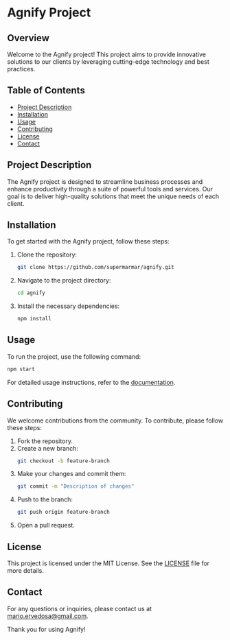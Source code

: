# Agnify Project

## Overview

Welcome to the Agnify project! This project aims to provide innovative solutions to our clients by leveraging cutting-edge technology and best practices.

## Table of Contents

- [Project Description](#project-description)
- [Installation](#installation)
- [Usage](#usage)
- [Contributing](#contributing)
- [License](#license)
- [Contact](#contact)

## Project Description

The Agnify project is designed to streamline business processes and enhance productivity through a suite of powerful tools and services. Our goal is to deliver high-quality solutions that meet the unique needs of each client.

## Installation

To get started with the Agnify project, follow these steps:

1. Clone the repository:
    ```bash
    git clone https://github.com/supermarmar/agnify.git
    ```
2. Navigate to the project directory:
    ```bash
    cd agnify
    ```
3. Install the necessary dependencies:
    ```bash
    npm install
    ```

## Usage

To run the project, use the following command:
```bash
npm start
```
For detailed usage instructions, refer to the [documentation](docs/USAGE.md).

## Contributing

We welcome contributions from the community. To contribute, please follow these steps:

1. Fork the repository.
2. Create a new branch:
    ```bash
    git checkout -b feature-branch
    ```
3. Make your changes and commit them:
    ```bash
    git commit -m "Description of changes"
    ```
4. Push to the branch:
    ```bash
    git push origin feature-branch
    ```
5. Open a pull request.

## License

This project is licensed under the MIT License. See the [LICENSE](LICENSE) file for more details.

## Contact

For any questions or inquiries, please contact us at [mario.ervedosa@gmail.com](mailto:mario.ervedosa@gmail.com).

Thank you for using Agnify!